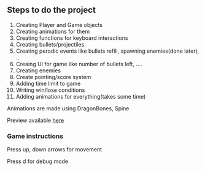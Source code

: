 ## Steps to do the project

1. Creating Player and Game objects
1. Creating animations for them
1. Creating functions for keyboard interactions
1. Creating bullets/projectiles
1. Creating perodic events like bullets refill, spawning enemies(done later), ..
1. Creaing UI for game like number of bullets left, ....
1. Creating enemies
1. Create pointing/score system
1. Adding time limit to game
1. Writing win/lose conditions
1. Adding animations for everything(takes some time)

Animations are made using DragonBones, Spine

Preview available [here](https://tcskiran.github.io/shooting_game/)

### Game instructions

Press up, down arrows for movement

Press d for debug mode

